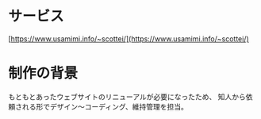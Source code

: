 # サービス
[https://www.usamimi.info/~scottei/](https://www.usamimi.info/~scottei/)

# 制作の背景
もともとあったウェブサイトのリニューアルが必要になったため、
知人から依頼される形でデザイン～コーディング、維持管理を担当。

